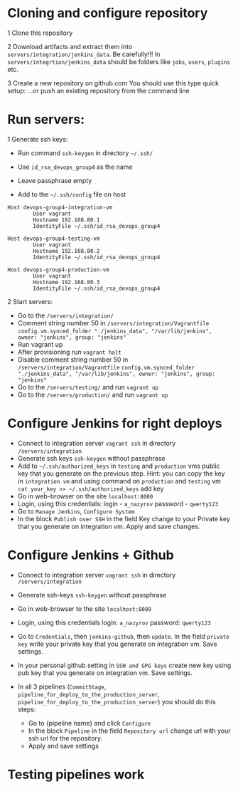 # Cloning and configure repository
1 Clone this repository

2 Download artifacts and extract them into `servers/integration/jenkins_data`. Be carefully!!! In `servers/integrtion/jenkins_data` should be folders like `jobs`, `users`, `plugins` etc.

3 Create a new repository on github.com You should use this type quick setup: …or push an existing repository from the command line

# Run servers:
1 Generate ssh keys:

- Run command ```ssh-keygen``` in directory ```~/.ssh/```

- Use   ```id_rsa_devops_group4``` as the name

- Leave passphrase empty
  
- Add to the `~/.ssh/config` file on host

```
Host devops-group4-integration-vm
        User vagrant
        Hostname 192.168.80.1  
        IdentityFile ~/.ssh/id_rsa_devops_group4

Host devops-group4-testing-vm
        User vagrant
        Hostname 192.168.80.2
        IdentityFile ~/.ssh/id_rsa_devops_group4

Host devops-group4-production-vm
        User vagrant
        Hostname 192.168.80.3
        IdentityFile ~/.ssh/id_rsa_devops_group4

```

2 Start servers:
- Go to the `/servers/integration/` 
- Comment string number 50 in `/servers/integration/Vagrantfile`
`config.vm.synced_folder "./jenkins_data", "/var/lib/jenkins", owner: "jenkins", group: "jenkins"`
- Run vagrant up
- After provisioning run `vagrant halt`
- Disable comment string number 50 in `/servers/integration/Vagrantfile`
  `config.vm.synced_folder "./jenkins_data", "/var/lib/jenkins", owner: "jenkins", group: "jenkins"`
- Go to the `/servers/testing/` and run `vagrant up`
- Go to the `/servers/production/` and run `vagrant up`


# Configure Jenkins for right deploys 

- Connect to integration server `vagrant ssh` in directory `/servers/integration`
- Generate ssh keys ```ssh-keygen``` without passphrase
- Add to `~/.ssh/authorized_keys` in `testing` and `production` vms public key that you generate on the previous step. 
  Hint: you can copy the key in `integration vm` and using command on `production` and `testing` vm `cat your_key >> ~/.ssh/authorized_keys` add key
- Go in web-browser on the site `localhost:8080`
- Login, using this credentials: login - `a_nazyrov` password - `qwerty123`
- Go to `Manage Jenkins`, `Configure System`
- In the block `Publish over SSH` in the field Key change to your Private key that you generate on integration vm. Apply and save changes.





# Configure Jenkins + Github

- Connect to integration server `vagrant ssh` in directory `/servers/integration`
- Generate ssh-keys ```ssh-keygen``` without passphrase 
- Go in web-browser to the site `localhost:8080`
- Login, using this credentials login: `a_nazyrov` password: `qwerty123`
- Go to `Credentials`, then `jenkins-github`, then `update`. In the field `private key` write
your private key that you generate on integration vm. Save settings.
- In your personal github setting in `SSH and GPG keys` create new key using pub key 
that you generate on integration vm. Save settings.

- In all 3 pipelines (`CommitStage`, `pipeline_for_deploy_to_the_production_server`, `pipeline_for_deploy_to_the_production_server`) you should do this steps:
    
    - Go to {pipeline name} and click `Configure`
    - In the block `Pipeline` in the field `Repository url` change url with your ssh url for the repository. 
    - Apply and save settings
    
# Testing pipelines work

